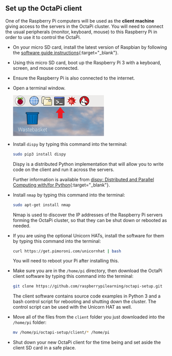 ## Set up the OctaPi client

One of the Raspberry Pi computers will be used as the **client machine** giving access to the servers in the OctaPi cluster. You will need to connect the usual peripherals (monitor, keyboard, mouse) to this Raspberry Pi in order to use it to control the OctaPi.

- On your micro SD card, install the latest version of Raspbian by following the [software guide instructions](https://www.raspberrypi.org/learning/software-guide/quickstart/){:target="_blank"}.

- Using this micro SD card, boot up the Raspberry Pi 3 with a keyboard, screen, and mouse connected.

- Ensure the Raspberry Pi is also connected to the internet.

- Open a terminal window.

    ![Open a terminal](images/terminal.png)

- Install `dispy` by typing this command into the terminal:

    ```bash
    sudo pip3 install dispy
    ```

    Dispy is a distributed Python implementation that will allow you to write code on the client and run it across the servers.

    Further information is available from [dispy: Distributed and Parallel Computing with/for Python](http://dispy.sourceforge.net/index.html){:target="_blank"}.

- Install `nmap` by typing this command into the terminal:

    ```bash
    sudo apt-get install nmap
    ```

    Nmap is used to discover the IP addresses of the Raspberry Pi servers forming the OctaPi cluster, so that they can be shut down or rebooted as needed.

- If you are using the optional Unicorn HATs, install the software for them by typing this command into the terminal:

    ```bash
    curl https://get.pimoroni.com/unicornhat | bash
    ```

    You will need to reboot your Pi after installing this.

- Make sure you are in the `/home/pi` directory, then download the OctaPi client software by typing this command into the terminal:

    ```bash
    git clone https://github.com/raspberrypilearning/octapi-setup.git
    ```
    The client software contains source code examples in Python 3 and a bash control script for rebooting and shutting down the cluster. The control script can be used with the Unicorn HAT as well.

- Move all of the files from the `client` folder you just downloaded into the `/home/pi` folder:

    ```bash
    mv /home/pi/octapi-setup/client/* /home/pi
    ```

- Shut down your new OctaPi client for the time being and set aside the client SD card in a safe place.
